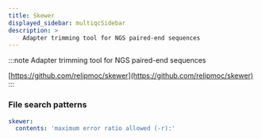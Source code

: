 ```yaml
---
title: Skewer
displayed_sidebar: multiqcSidebar
description: >
    Adapter trimming tool for NGS paired-end sequences
---
```


<!--
~~~~~ DO NOT EDIT ~~~~~
This file is autogenerated from the MultiQC module python docstring.
Do not edit the markdown, it will be overwritten.

File path for the source of this content: multiqc/modules/skewer/skewer.py
~~~~~~~~~~~~~~~~~~~~~~~
-->

:::note
Adapter trimming tool for NGS paired-end sequences

[https://github.com/relipmoc/skewer](https://github.com/relipmoc/skewer)
:::

### File search patterns

```yaml
skewer:
  contents: 'maximum error ratio allowed (-r):'
```
    